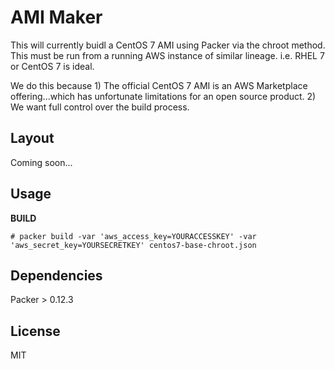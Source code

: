 AMI Maker
================

This will currently buidl a CentOS 7 AMI using Packer via the chroot method. This must be run from a running AWS instance of similar lineage. i.e. RHEL 7 or CentOS 7 is ideal.

We do this because 1) The official CentOS 7 AMI is an AWS Marketplace offering...which has unfortunate limitations for an open source product. 2) We want full control over the build process.


Layout
------------

Coming soon...


Usage
------------

**BUILD** 
```
# packer build -var 'aws_access_key=YOURACCESSKEY' -var 'aws_secret_key=YOURSECRETKEY' centos7-base-chroot.json
```



Dependencies
------------

Packer > 0.12.3


License
-------

MIT

